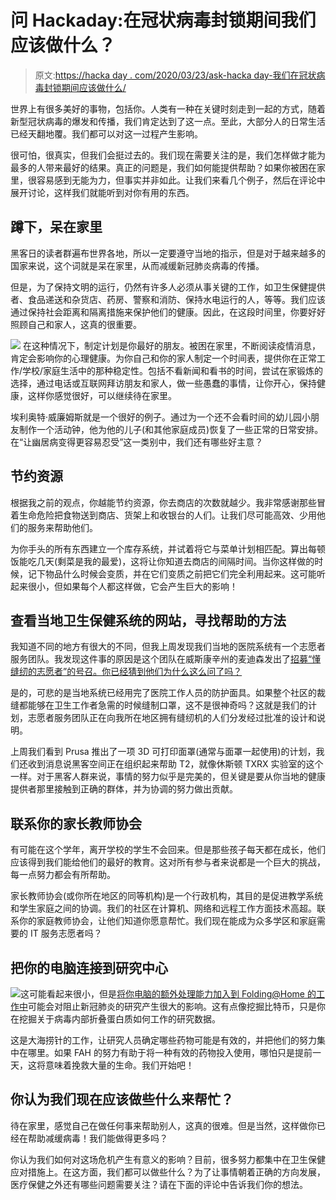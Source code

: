 # 问 Hackaday:在冠状病毒封锁期间我们应该做什么？

> 原文:[https://hacka day . com/2020/03/23/ask-hacka day-我们在冠状病毒封锁期间应该做什么/](https://hackaday.com/2020/03/23/ask-hackaday-what-should-we-be-doing-during-coronavirus-lockdown/)

世界上有很多美好的事物，包括你。人类有一种在关键时刻走到一起的方式，随着新型冠状病毒的爆发和传播，我们肯定达到了这一点。至此，大部分人的日常生活已经天翻地覆。我们都可以对这一过程产生影响。

很可怕，很真实，但我们会挺过去的。我们现在需要关注的是，我们怎样做才能为最多的人带来最好的结果。真正的问题是，我们如何能提供帮助？如果你被困在家里，很容易感到无能为力，但事实并非如此。让我们来看几个例子，然后在评论中展开讨论，这样我们就能听到对你有用的东西。

## 蹲下，呆在家里

黑客日的读者群遍布世界各地，所以一定要遵守当地的指示，但是对于越来越多的国家来说，这个词就是呆在家里，从而减缓新冠肺炎病毒的传播。

但是，为了保持文明的运行，仍然有许多人必须从事关键的工作，如卫生保健提供者、食品递送和杂货店、药房、警察和消防、保持水电运行的人，等等。我们应该通过保持社会距离和隔离措施来保护他们的健康。因此，在这段时间里，你要好好照顾自己和家人，这真的很重要。

[![](../Images/1ade6a5c3d87ddd34c6cd52bd6916772.png)](https://hackaday.com/2020/03/19/the-corona-clock/) 在这种情况下，制定计划是你最好的朋友。被困在家里，不断阅读疫情消息，肯定会影响你的心理健康。为你自己和你的家人制定一个时间表，提供你在正常工作/学校/家庭生活中的那种稳定性。包括不看新闻和看书的时间，尝试在家锻炼的选择，通过电话或互联网拜访朋友和家人，做一些愚蠢的事情，让你开心，保持健康，这样你感觉很好，可以继续待在家里。

埃利奥特·威廉姆斯就是一个很好的例子。通过为一个还不会看时间的幼儿园小朋友制作一个活动钟，他为他的儿子(和其他家庭成员)恢复了一些正常的日常安排。在“让幽居病变得更容易忍受”这一类别中，我们还有哪些好主意？

## 节约资源

根据我之前的观点，你越能节约资源，你去商店的次数就越少。我非常感谢那些冒着生命危险把食物送到商店、货架上和收银台的人们。让我们尽可能高效、少用他们的服务来帮助他们。

为你手头的所有东西建立一个库存系统，并试着将它与菜单计划相匹配。算出每顿饭能吃几天(剩菜是我的最爱)，这将让你知道去商店的间隔时间。当你这样做的时候，记下物品什么时候会变质，并在它们变质之前把它们完全利用起来。这可能听起来很小，但如果每个人都这样做，它会产生巨大的影响！

## 查看当地卫生保健系统的网站，寻找帮助的方法

我知道不同的地方有很大的不同，但我上周发现我们当地的医院系统有一个志愿者服务团队。我发现这件事的原因是这个团队在威斯康辛州的麦迪森发出了[招募“懂缝纫的志愿者”的号召。你已经猜到他们为什么这么问了吗？](https://www.democraticunderground.com/108424539)

是的，可悲的是当地系统已经用完了医院工作人员的防护面具。如果整个社区的裁缝都能够在卫生工作者急需的时候缝制口罩，这不是很神奇吗？这就是我们的计划，志愿者服务团队正在向我所在地区拥有缝纫机的人们分发经过批准的设计和说明。

上周我们看到 Prusa 推出了一项 3D 可打印面罩(通常与面罩一起使用)的计划，我们还收到消息说黑客空间正在组织起来帮助 T2，就像休斯顿 TXRX 实验室的这个一样。对于黑客人群来说，事情的努力似乎是完美的，但关键是要从你当地的健康提供者那里接触到正确的群体，并为协调的努力做出贡献。

## 联系你的家长教师协会

有可能在这个学年，离开学校的学生不会回来。但是那些孩子每天都在成长，他们应该得到我们能给他们的最好的教育。这对所有参与者来说都是一个巨大的挑战，每一点努力都会有所帮助。

家长教师协会(或你所在地区的同等机构)是一个行政机构，其目的是促进教学系统和学生家庭之间的协调。我们的社区在计算机、网络和远程工作方面技术高超。联系你的家庭教师协会，让他们知道你愿意帮忙。我们现在能成为众多学区和家庭需要的 IT 服务志愿者吗？

## 把你的电脑连接到研究中心

![](../Images/d89c9e41ea5786752757435e9fbc587f.png)这可能看起来很小，但是[将你电脑的额外处理能力加入到 Folding@Home 的工作中](https://hackaday.com/?p=404186)可能会对阻止新冠肺炎的研究产生很大的影响。这有点像挖掘比特币，只是你在挖掘关于病毒内部折叠蛋白质如何工作的研究数据。

这是大海捞针的工作，让研究人员确定哪些药物可能是有效的，并把他们的努力集中在哪里。如果 FAH 的努力有助于将一种有效的药物投入使用，哪怕只是提前一天，这将意味着挽救大量的生命。我们开始吧！

## 你认为我们现在应该做些什么来帮忙？

待在家里，感觉自己在做任何事来帮助别人，这真的很难。但是当然，这样做你已经在帮助减缓病毒！我们能做得更多吗？

你认为我们如何对这场危机产生有意义的影响？目前，很多努力都集中在卫生保健应对措施上。在这方面，我们都可以做些什么？为了让事情朝着正确的方向发展，医疗保健之外还有哪些问题需要关注？请在下面的评论中告诉我们你的想法。